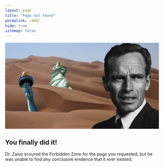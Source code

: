 ```yaml
---
layout: page
title: "Page not found"
permalink: /404/
hide: true
sitemap: false
---
```

![The Forbidden Zone](/img/apes-404.jpg)

## You finally did it!

Dr. Zaius scoured the Forbidden Zone for the page you requested, but he was unable to find any conclusive evidence that it ever existed.
